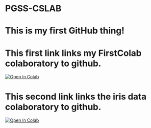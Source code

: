 # PGSS-CSLAB
# This is my first GitHub thing!
# This first link links my FirstColab colaboratory to github.
[![Open In Colab](https://colab.research.google.com/assets/colab-badge.svg)](https://colab.research.google.com/github/cguintob/PGSS-CSLAB/blob/master/MyNotebooks/FirstColab.ipynb)

# This second link links the iris data colaboratory to github.
[![Open In Colab](https://colab.research.google.com/assets/colab-badge.svg)](https://colab.research.google.com/github/cguintob/PGSS-CSLAB/blob/master/ColabNotebooks/loadingIrisData.ipynb)
